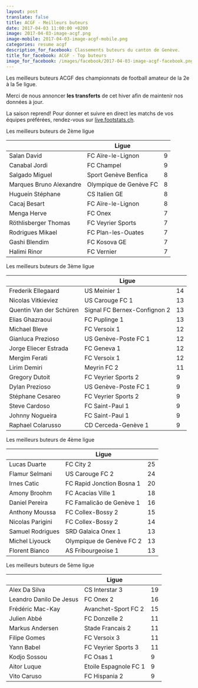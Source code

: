 ```yaml
---
layout: post
translate: false
title: ACGF - Meilleurs buteurs
date: 2017-04-03 11:00:00 +0200
image: 2017-04-03-image-acgf.png
image-mobile: 2017-04-03-image-acgf-mobile.png
categories: resume acgf
description_for_facebook: Classements buteurs du canton de Genève.
title_for_facebook: ACGF - Top buteurs
image_for_facebook: /images/facebook/2017-04-03-image-acgf-facebook.png
---
```

<p>Les meilleurs buteurs ACGF des championnats de football amateur de la 2e à la 5e ligue.</p>
<p>Merci de nous annoncer <b>les transferts</b> de cet hiver afin de maintenir nos données à jour.</p>
<p>La saison reprend! Pour donner et suivre en direct les matchs de vos équipes préférées, rendez-vous sur <a href='http://live.footstats.ch'>live.footstats.ch</a>.</p>

<p>Les meilleurs buteurs de 2ème ligue</p><table class="table"><thead><tr><th><i class="fa fa-male"></i></th><th>Ligue</th><th><i class="fa fa-futbol-o"></i></th></tr></thead><tbody><tr><td>Salan David</td><td>FC Aïre-le-Lignon</td><td>9</td></tr><tr><td>Canabal Jordi</td><td>FC Champel</td><td>9</td></tr><tr><td>Salgado Miguel</td><td>Sport Genève Benfica</td><td>8</td></tr><tr><td>Marques Bruno Alexandre</td><td>Olympique de Genève FC</td><td>8</td></tr><tr><td>Huguein Stéphane</td><td>CS Italien GE</td><td>8</td></tr><tr><td>Cacaj Besart</td><td>FC Aïre-le-Lignon</td><td>8</td></tr><tr><td>Menga Herve</td><td>FC Onex</td><td>7</td></tr><tr><td>Röthlisberger Thomas</td><td>FC Veyrier Sports</td><td>7</td></tr><tr><td>Rodrigues Mikael</td><td>FC Plan-les-Ouates</td><td>7</td></tr><tr><td>Gashi Blendim</td><td>FC Kosova GE</td><td>7</td></tr><tr><td>Halimi Rinor</td><td>FC Vernier</td><td>7</td></tr></tbody></table><p>Les meilleurs buteurs de 3ème ligue</p><table class="table"><thead><tr><th><i class="fa fa-male"></i></th><th>Ligue</th><th><i class="fa fa-futbol-o"></i></th></tr></thead><tbody><tr><td>Frederik Ellegaard</td><td>US Meinier 1</td><td>14</td></tr><tr><td>Nicolas Vitkieviez</td><td>US Carouge FC 1</td><td>13</td></tr><tr><td>Quentin Van der Schüren</td><td>Signal FC Bernex-Confignon 2</td><td>13</td></tr><tr><td>Elias Ghazraoui</td><td>FC Puplinge 1</td><td>13</td></tr><tr><td>Michael Bleve</td><td>FC Versoix 1</td><td>12</td></tr><tr><td>Gianluca Prezioso</td><td>US Genève-Poste FC 1</td><td>12</td></tr><tr><td>Jorge Eliecer Estrada</td><td>FC Geneva 1</td><td>12</td></tr><tr><td>Mergim Ferati</td><td>FC Versoix 1</td><td>12</td></tr><tr><td>Lirim Demiri</td><td>Meyrin FC 2</td><td>11</td></tr><tr><td>Gregory Dutoit</td><td>FC Veyrier Sports 2</td><td>9</td></tr><tr><td>Dylan Prezioso</td><td>US Genève-Poste FC 1</td><td>9</td></tr><tr><td>Stéphane Cesareo</td><td>FC Veyrier Sports 2</td><td>9</td></tr><tr><td>Steve Cardoso</td><td>FC Saint-Paul 1</td><td>9</td></tr><tr><td>Johnny Nogueira</td><td>FC Saint-Paul 1</td><td>9</td></tr><tr><td>Raphael Colarusso</td><td>CD Cerceda-Genève 1</td><td>9</td></tr></tbody></table><p>Les meilleurs buteurs de 4ème ligue</p><table class="table"><thead><tr><th><i class="fa fa-male"></i></th><th>Ligue</th><th><i class="fa fa-futbol-o"></i></th></tr></thead><tbody><tr><td>Lucas Duarte</td><td>FC City 2</td><td>25</td></tr><tr><td>Flamur Selmani</td><td>US Carouge FC 2</td><td>24</td></tr><tr><td>Irnes Catic</td><td>FC Rapid Jonction Bosna 1</td><td>20</td></tr><tr><td>Amony Broohm</td><td>FC Acacias Ville 1</td><td>18</td></tr><tr><td>Daniel Pereira</td><td>FC Famalicão de Genève 1</td><td>16</td></tr><tr><td>Anthony Moussa</td><td>FC Collex-Bossy 2</td><td>15</td></tr><tr><td>Nicolas Parigini</td><td>FC Collex-Bossy 2</td><td>14</td></tr><tr><td>Samuel Rodrigues</td><td>SRD Galaica Onex 1</td><td>13</td></tr><tr><td>Michel Liyouck</td><td>Olympique de Genève FC 2</td><td>13</td></tr><tr><td>Florent Bianco</td><td>AS Fribourgeoise 1</td><td>13</td></tr></tbody></table><p>Les meilleurs buteurs de 5ème ligue</p><table class="table"><thead><tr><th><i class="fa fa-male"></i></th><th>Ligue</th><th><i class="fa fa-futbol-o"></i></th></tr></thead><tbody><tr><td>Alex Da Silva</td><td>CS Interstar  3</td><td>19</td></tr><tr><td>Leandro Danilo De Jesus</td><td>FC Onex 2</td><td>16</td></tr><tr><td>Frédéric Mac-Kay</td><td>Avanchet-Sport FC 2</td><td>15</td></tr><tr><td>Julien Abbé</td><td>FC Donzelle 2</td><td>11</td></tr><tr><td>Markus Andersen</td><td>Stade Francais 2</td><td>11</td></tr><tr><td>Filipe Gomes</td><td>FC Versoix 3</td><td>11</td></tr><tr><td>Yann Babel</td><td>FC Veyrier Sports 3</td><td>11</td></tr><tr><td>Kodjo Sossou</td><td>FC Osas 1</td><td>9</td></tr><tr><td>Aitor Luque</td><td>Etoile Espagnole FC 1</td><td>9</td></tr><tr><td>Vito Caruso</td><td>FC Hispania 2</td><td>9</td></tr></tbody></table>